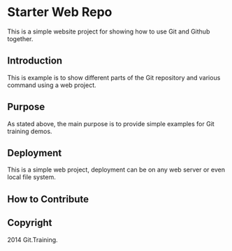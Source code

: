 # Starter Web Repo

This is a simple website project for showing how to use Git and Github together.

## Introduction

This is example is to show different parts of the Git repository and various command using a web project. 

## Purpose

As stated above, the main purpose is to provide simple examples for Git training demos. 

## Deployment

This is a simple web project, deployment can be on any web server or even local file system.

## How to Contribute

## Copyright

2014 Git.Training.